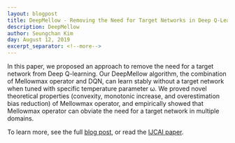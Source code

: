 ```yaml
---
layout: blogpost
title: DeepMellow - Removing the Need for Target Networks in Deep Q-Learning
description: DeepMellow
author: Seungchan Kim
day: August 12, 2019
excerpt_separator: <!--more-->
---
```

In this paper, we proposed an approach to remove the need for a target network from Deep Q-learning. Our DeepMellow algorithm, the combination of Mellowmax operator and DQN, can learn stably without a target network when tuned with specific temperature parameter ω. We proved novel theoretical properties (convexity, monotonic increase, and overestimation bias reduction) of Mellowmax operator, and empirically showed that Mellowmax operator can obviate the need for a target network in multiple domains.

To learn more, see the full [blog post](https://seungchan-kim.com/2019/08/12/deepmellow-removing-the-need-for-a-target-network-in-deep-q-learning/), or read the [IJCAI paper](https://www.ijcai.org/proceedings/2019/0379.pdf).

<!--more-->
